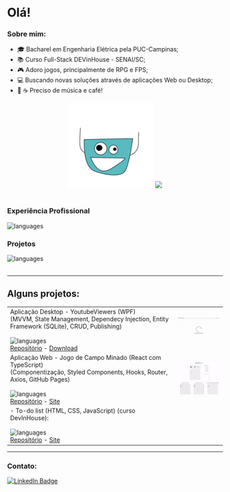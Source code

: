 # Olá!

### Sobre mim:

- 🎓 Bacharel em Engenharia Elétrica pela PUC-Campinas;
- 📚 Curso Full-Stack DEVinHouse - SENAI/SC;
- 🎮 Adoro jogos, principalmente de RPG e FPS;
- 💻 Buscando novas soluções através de aplicações Web ou Desktop;
- 🎵 ☕ Preciso de música e café!

<div align="center">
  <div>
    <img src="cha.gif" alt="cha" width="200"/>  
    <img src="https://github-readme-stats.vercel.app/api/top-langs/?username=RafaelYukio&layout=compact&theme=swift" />
  </div>
</div>
<br>

### Experiência Profissional

<img src="https://skillicons.dev/icons?i=angular,dotnet,cs,typescript,html,css,javascript,git&theme=light" alt="languages" style="height:40px;">

### Projetos

<img src="https://skillicons.dev/icons?i=react,nodejs,python,java,kotlin,docker,figma&theme=light" alt="languages" style="height:40px;"><br><br>

---

## Alguns projetos:

 <table>
  <tr>
    <td>
    Aplicação Desktop - YoutubeViewers (WPF) <br>
     (MVVM, State Management, Dependecy Injection, Entity Framework (SQLite), CRUD, Publishing)
    <br><br><img src="https://skillicons.dev/icons?i=cs,dotnet&theme=light" alt="languages" style="height:30px;"> </img><br>
    <a target="_blank" href="https://github.com/RafaelYukio/estudosWPF-.net">Repositório</a> - 
    <a target="_blank" href="https://github.com/RafaelYukio/estudosWPF-.net/releases/download/v1.0.0/YoutubeViewers.WPF.1.0.0.zip">Download</a>
    </td>
    <td>
      <img src="YoutubeViewers.gif" alt="CampoMinado" width="200"/>  
    </td>
  </tr>
  <tr>
    <td>
    Aplicação Web - Jogo de Campo Minado (React com TypeScript)<br> (Componentização, Styled Components, Hooks, Router, Axios, GitHub Pages)
    <br><br><img src="https://skillicons.dev/icons?i=react,typescript&theme=light" alt="languages" style="height:30px;"> </img><br>
    <a target="_blank" href="https://github.com/RafaelYukio/estudos-React">Repositório</a> - 
    <a target="_blank" href="https://rafaelyukio.github.io/estudos-React/#/minesweeper">Site</a>
    </td>
    <td>
      <img src="CampoMinado.gif" alt="CampoMinado" width="200"/>  
    </td>
  </tr>
    <tr>
    <td>
    - To-do list (HTML, CSS, JavaScript) (curso DevInHouse):
    <br><br><img src="https://skillicons.dev/icons?i=html,css,javascript&theme=light" alt="languages" style="height:30px;"> </img><br>
    <a target="_blank" href="https://github.com/RafaelYukio/DEVinHouse_M1P1">Repositório</a> - 
    <a target="_blank" href="https://rafaelyukio.github.io/DEVinHouse_M1P1/to_do.html">Site</a>
    </td>
    <td>
    </td>
  </tr>
</table>

---

### Contato:

<div>
  <a href="https://www.linkedin.com/in/rafael-tadokoro/">
    <img src="https://img.shields.io/badge/LinkedIn-blue?style=for-the-badge&logo=linkedin&logoColor=white" alt="LinkedIn Badge"/>
  </a>
</div>
